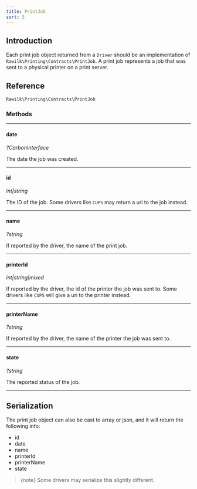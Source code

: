 ```yaml
---
title: PrintJob
sort: 3
---
```


## Introduction

Each print job object returned from a `Driver` should be an implementation of `Rawilk\Printing\Contracts\PrintJob`. A print job represents a job that was sent to a physical printer on a print server.

## Reference

`Rawilk\Printing\Contracts\PrintJob`

### Methods
<hr>

#### date

_?CarbonInterface_

The date the job was created.

<hr>

#### id

_int|string_

The ID of the job. Some drivers like `CUPS` may return a uri to the job instead.

<hr>

#### name

_?string_

If reported by the driver, the name of the print job.

<hr>

#### printerId

_int|string|mixed_

If reported by the driver, the id of the printer the job was sent to. Some drivers like `CUPS` will give a uri to the printer instead.

<hr>

#### printerName

_?string_

If reported by the driver, the name of the printer the job was sent to.

<hr>

#### state

_?string_

The reported status of the job.

<hr>

## Serialization

The print job object can also be cast to array or json, and it will return the following info:

-   id
-   date
-   name
-   printerId
-   printerName
-   state

> {note} Some drivers may serialize this slightly different.
